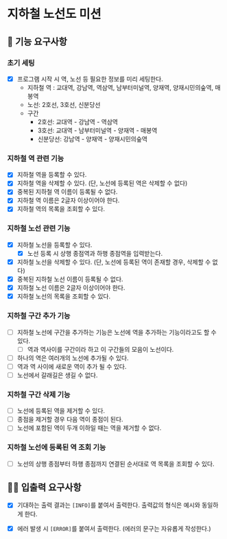 # 지하철 노선도 미션

## 🚀 기능 요구사항

### 초기 세팅

- [x] 프로그램 시작 시 역, 노선 등 필요한 정보를 미리 세팅한다.
    - 지하철 역 : 교대역, 강남역, 역삼역, 남부터미널역, 양재역, 양재시민의숲역, 매봉역
    - 노선: 2호선, 3호선, 신분당선
    - 구간
        - 2호선: 교대역 - 강남역 - 역삼역
        - 3호선: 교대역 - 남부터미널역 - 양재역 - 매봉역
        - 신분당선: 강남역 - 양재역 - 양재시민의숲역

### 지하철 역 관련 기능

- [x] 지하철 역을 등록할 수 있다.
- [x] 지하철 역을 삭제할 수 있다. (단, 노선에 등록된 역은 삭제할 수 없다)
- [x] 중복된 지하철 역 이름이 등록될 수 없다.
- [x] 지하철 역 이름은 2글자 이상이어야 한다.
- [x] 지하철 역의 목록을 조회할 수 있다.

### 지하철 노선 관련 기능

- [x] 지하철 노선을 등록할 수 있다.
    - [x] 노선 등록 시 상행 종점역과 하행 종점역을 입력받는다.
- [x] 지하철 노선을 삭제할 수 있다. (단, 노선에 등록된 역이 존재할 경우, 삭제할 수 없다)
- [x] 중복된 지하철 노선 이름이 등록될 수 없다.
- [x] 지하철 노선 이름은 2글자 이상이어야 한다.
- [x] 지하철 노선의 목록을 조회할 수 있다.

### 지하철 구간 추가 기능

- [ ] 지하철 노선에 구간을 추가하는 기능은 노선에 역을 추가하는 기능이라고도 할 수 있다.
    - [ ] 역과 역사이를 구간이라 하고 이 구간들의 모음이 노선이다.
- [ ] 하나의 역은 여러개의 노선에 추가될 수 있다.
- [ ] 역과 역 사이에 새로운 역이 추가 될 수 있다.
- [ ] 노선에서 갈래길은 생길 수 없다.

### 지하철 구간 삭제 기능

- [ ] 노선에 등록된 역을 제거할 수 있다.
- [ ] 종점을 제거할 경우 다음 역이 종점이 된다.
- [ ] 노선에 포함된 역이 두개 이하일 때는 역을 제거할 수 없다.

### 지하철 노선에 등록된 역 조회 기능

- [ ] 노선의 상행 종점부터 하행 종점까지 연결된 순서대로 역 목록을 조회할 수 있다.

## ✍🏻 입출력 요구사항

- [x] 기대하는 출력 결과는 `[INFO]`를 붙여서 출력한다. 출력값의 형식은 예시와 동일하게 한다.
- [x] 에러 발생 시 `[ERROR]`를 붙여서 출력한다. (에러의 문구는 자유롭게 작성한다.)

